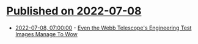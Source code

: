 # [Published on 2022-07-08](index.md)

* [2022-07-08, 07:00:00](https://science.slashdot.org/story/22/07/07/2239243/even-the-webb-telescopes-engineering-test-images-manage-to-wow?utm_source=rss1.0mainlinkanon&utm_medium=feed) - [Even the Webb Telescope's Engineering Test Images Manage To Wow](https://science.slashdot.org/story/22/07/07/2239243/even-the-webb-telescopes-engineering-test-images-manage-to-wow?utm_source=rss1.0mainlinkanon&utm_medium=feed)
